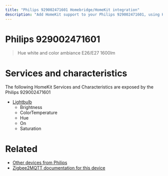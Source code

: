 ```yaml
---
title: "Philips 929002471601 Homebridge/HomeKit integration"
description: "Add HomeKit support to your Philips 929002471601, using Homebridge, Zigbee2MQTT and homebridge-z2m."
---
```

<!---
This file has been GENERATED using src/docgen/docgen.ts
DO NOT EDIT THIS FILE MANUALLY!
-->
# Philips 929002471601
> Hue white and color ambiance E26/E27 1600lm


# Services and characteristics
The following HomeKit Services and Characteristics are exposed by
the Philips 929002471601

* [Lightbulb](../../light.md)
  * Brightness
  * ColorTemperature
  * Hue
  * On
  * Saturation


# Related
* [Other devices from Philips](../index.md#philips)
* [Zigbee2MQTT documentation for this device](https://www.zigbee2mqtt.io/devices/929002471601.html)